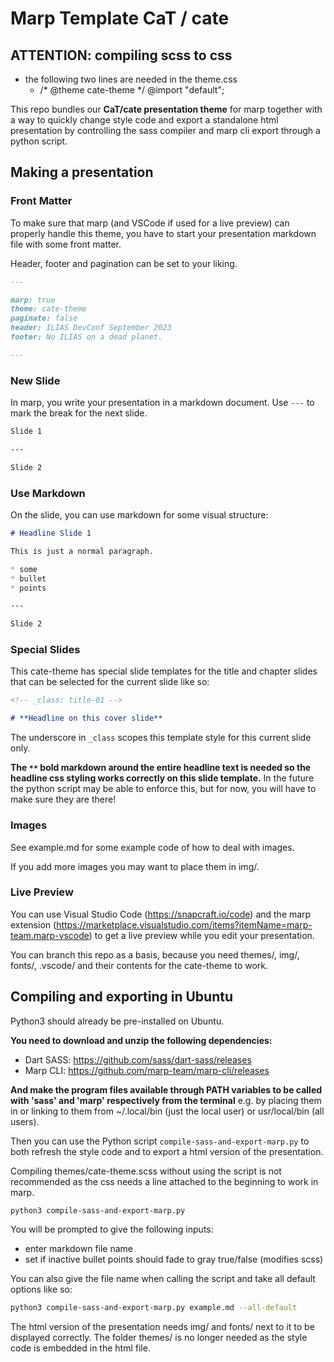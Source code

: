 # Marp Template CaT / cate

## ATTENTION: compiling scss to css 
* the following two lines are needed in the theme.css
  * /* @theme cate-theme */
    @import "default";

This repo bundles our **CaT/cate presentation theme** for marp together with a way to quickly change style code and export a standalone html presentation by controlling the sass compiler and marp cli export through a python script.

## Making a presentation

### Front Matter

To make sure that marp (and VSCode if used for a live preview) can properly handle this theme, you have to start your presentation markdown file with some front matter.

Header, footer and pagination can be set to your liking.

```markdown
---

marp: true
theme: cate-theme
paginate: false
header: ILIAS DevConf September 2023
footer: No ILIAS on a dead planet.

---
```

### New Slide

In marp, you write your presentation in a markdown document. Use `---` to mark the break for the next slide.

```markdown
Slide 1

---

Slide 2
```

### Use Markdown

On the slide, you can use markdown for some visual structure:

```markdown
# Headline Slide 1

This is just a normal paragraph.

* some
* bullet
* points

---

Slide 2
```

### Special Slides

This cate-theme has special slide templates for the title and chapter slides that can be selected for the current slide like so:

```markdown
<!-- _class: title-01 -->

# **Headline on this cover slide**
```

The underscore in `_class` scopes this template style for this current slide only.

**The `**` bold markdown around the entire headline text is needed so the headline css styling works correctly on this slide template.** In the future the python script may be able to enforce this, but for now, you will have to make sure they are there!

### Images

See example.md for some example code of how to deal with images.

If you add more images you may want to place them in img/.

### Live Preview

You can use Visual Studio Code (https://snapcraft.io/code) and the marp extension (https://marketplace.visualstudio.com/items?itemName=marp-team.marp-vscode) to get a live preview while you edit your presentation.

You can branch this repo as a basis, because you need themes/, img/, fonts/, .vscode/ and their contents for the cate-theme to work.

## Compiling and exporting in Ubuntu

Python3 should already be pre-installed on Ubuntu.

**You need to download and unzip the following dependencies:**
* Dart SASS: https://github.com/sass/dart-sass/releases
* Marp CLI: https://github.com/marp-team/marp-cli/releases

**And make the program files available through PATH variables to be called with 'sass' and 'marp' respectively from the terminal** e.g. by placing them in or linking to them from ~/.local/bin (just the local user) or usr/local/bin (all users).

Then you can use the Python script `compile-sass-and-export-marp.py` to both refresh the style code and to export a html version of the presentation.

Compiling themes/cate-theme.scss without using the script is not recommended as the css needs a line attached to the beginning to work in marp.

```bash
python3 compile-sass-and-export-marp.py
```

You will be prompted to give the following inputs:
* enter markdown file name
* set if inactive bullet points should fade to gray true/false (modifies scss)

You can also give the file name when calling the script and take all default options like so:

```bash
python3 compile-sass-and-export-marp.py example.md --all-default
```

The html version of the presentation needs img/ and fonts/ next to it to be displayed correctly. The folder themes/ is no longer needed as the style code is embedded in the html file.
